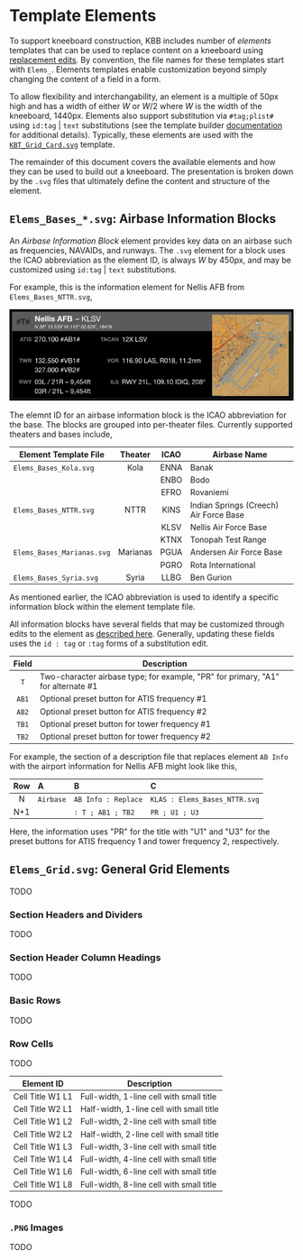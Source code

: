 # Template Elements

To support kneeboard construction, KBB includes number of *elements* templates that can be used
to replace content on a kneeboard using
[replacement edits](../README.md#specifying-edits).
By convention, the file names for these templates start with `Elems_`. Elements templates enable customization beyond simply changing the content of a field in a form.

To allow flexibility and interchangability, an element is a multiple of 50px high and has a
width of either *W* or *W*/2 where *W* is the width of the kneeboard, 1440px. Elements also support substitution via `#tag;plist#` using `id:tag` | `text` substitutions (see the template
builder
[documentation](Tmplt_Builder_Guide.md)
for additional details). Typically, these elements are used with the
[`KBT_Grid_Card.svg`](../templates/KBT_Grid_Card.svg)
template.

The remainder of this document covers the available elements and how they can be used to build
out a kneeboard. The presentation is broken down by the `.svg` files that ultimately define the
content and structure of the element.

## `Elems_Bases_*.svg`: Airbase Information Blocks

An *Airbase Information Block* element provides key data on an airbase such as frequencies,
NAVAIDs, and runways. The `.svg` element for a block uses the ICAO abbreviation as the element
ID, is always *W* by 450px, and may be customized using `id:tag` | `text` substitutions.

For example, this is the information element for Nellis AFB from
`Elems_Bases_NTTR.svg`,

![](images/Elem_Base_Example.png)

The elemnt ID for an airbase information block is the ICAO abbreviation for the base. The
blocks are grouped into per-theater files. Currently supported theaters and bases include,

| Element Template File     | Theater  | ICAO | Airbase Name |
|---------------------------|:--------:|:----:|--------------|
|`Elems_Bases_Kola.svg`     | Kola     | ENNA | Banak
|                           |          | ENBO | Bodo
|                           |          | EFRO | Rovaniemi
|`Elems_Bases_NTTR.svg`     | NTTR     | KINS | Indian Springs (Creech) Air Force Base
|                           |          | KLSV | Nellis Air Force Base
|                           |          | KTNX | Tonopah Test Range
|`Elems_Bases_Marianas.svg` | Marianas | PGUA | Andersen Air Force Base
|                           |          | PGRO | Rota International
|`Elems_Bases_Syria.svg`    | Syria    | LLBG | Ben Gurion

As mentioned earlier, the ICAO abbreviation is used to identify a specific
information block within the element template file.

All information blocks have several fields that may be customized through edits to the element
as
[described here](../README.md#specifying-edits).
Generally, updating these fields uses the `id : tag` or `:tag` forms of a substitution edit.

|Field|Description|
|:---:|-----------|
| `T`   | Two-character airbase type; for example, "PR" for primary, "A1" for alternate #1
| `AB1` | Optional preset button for ATIS frequency #1
| `AB2` | Optional preset button for ATIS frequency #2
| `TB1` | Optional preset button for tower frequency #1
| `TB2` | Optional preset button for tower frequency #2

For example, the section of a description file that replaces element `AB Info` with the airport
information for Nellis AFB might look like this,

|Row|A|B|C|
|:-:|:-|:-|:-|
|N  | `Airbase` | `AB Info : Replace` | `KLAS : Elems_Bases_NTTR.svg` |
|N+1|           | `: T ; AB1 ; TB2`   | `PR ; U1 ; U3`                |

Here, the information uses "PR" for the title with "U1" and "U3" for the preset buttons for
ATIS frequency 1 and tower frequency 2, respectively.

## `Elems_Grid.svg`: General Grid Elements

TODO

### Section Headers and Dividers

TODO

### Section Header Column Headings

TODO

### Basic Rows

TODO

### Row Cells

TODO

|Element ID|Description|
|:--------:|-----------|
|Cell Title W1 L1 | Full-width, 1-line cell with small title
|Cell Title W2 L1 | Half-width, 1-line cell with small title
|Cell Title W1 L2 | Full-width, 2-line cell with small title
|Cell Title W2 L2 | Half-width, 2-line cell with small title
|Cell Title W1 L3 | Full-width, 3-line cell with small title
|Cell Title W1 L4 | Full-width, 4-line cell with small title
|Cell Title W1 L6 | Full-width, 6-line cell with small title
|Cell Title W1 L8 | Full-width, 8-line cell with small title

TODO

### `.PNG` Images

TODO